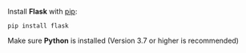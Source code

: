 Install **Flask** with [pip](computer-science/docs/python/libraries.md):

```shell
pip install flask

```


Make sure **Python** is installed 
(Version 3.7 or higher is recommended)
